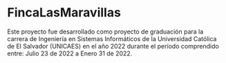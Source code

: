 # FincaLasMaravillas

Este proyecto fue desarrollado como proyecto de graduación para la carrera de Ingeniería en Sistemas Informáticos
de la Universidad Católica de El Salvador (UNICAES) en el año 2022 durante el período comprendido entre: 
Julio 23 de 2022 a Enero 31 de 2022.
